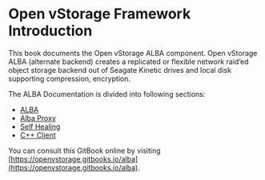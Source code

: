 # Open vStorage Framework Introduction
This book documents the Open vStorage ALBA component. Open vStorage ALBA (alternate backend) creates a replicated or flexible network raid’ed  object storage backend out of Seagate Kinetic drives and local disk supporting compression, encryption.

The ALBA Documentation is divided into following sections:
* [ALBA](docs/README.md)
 * [Alba Proxy](docs/albaproxy.md)
 * [Self Healing](docs/selfhealing.md)
 * [C++ Client](docs/client.md)

You can consult this GitBook online by visiting [https://openvstorage.gitbooks.io/alba](https://openvstorage.gitbooks.io/alba).
